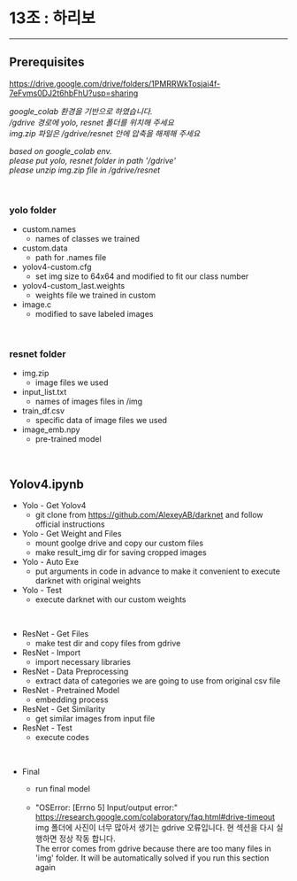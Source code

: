 # 13조 : 하리보

------------------------


## Prerequisites

https://drive.google.com/drive/folders/1PMRRWkTosjai4f-7eFvms0DJ2t6hbFhU?usp=sharing

_google_colab 환경을 기반으로 하였습니다.   
/gdrive 경로에 yolo, resnet 폴더를 위치해 주세요  
img.zip 파일은 /gdrive/resnet 안에 압축을 해제해 주세요_
<br/>

_based on google_colab env.   
please put yolo, resnet folder in path '/gdrive'  
please unzip img.zip file in /gdrive/resnet_

<br/>

### yolo folder

+ custom.names
  + names of classes we trained
+ custom.data
  + path for .names file
+ yolov4-custom.cfg
  + set img size to 64x64 and modified to fit our class number
+ yolov4-custom_last.weights
  + weights file we trained in custom
+ image.c
  + modified to save labeled images
<br/>

### resnet folder

+ img.zip
  + image files we used
+ input_list.txt
  + names of images files in /img
+ train_df.csv
  + specific data of image files we used
+ image_emb.npy
  + pre-trained model



<br/>

## Yolov4.ipynb

  + Yolo - Get Yolov4
    + git clone from https://github.com/AlexeyAB/darknet and follow official instructions
  + Yolo - Get Weight and Files
    + mount goolge drive and copy our custom files
    + make result_img dir for saving cropped images
  + Yolo - Auto Exe
    + put arguments in code in advance to make it convenient to execute darknet with original weights
  + Yolo - Test
    + execute darknet with our custom weights 
  <br/>

  + ResNet - Get Files
    + make test dir and copy files from gdrive
  + ResNet - Import
    + import necessary libraries
  + ResNet - Data Preprocessing
    + extract data of categories we are going to use from original csv file
  + ResNet - Pretrained Model
    + embedding process
  + ResNet - Get Similarity
    + get similar images from input file
  + ResNet - Test
    + execute codes 
  <br/>

  + Final
    + run final model
    <br/>
    
    + "OSError: [Errno 5] Input/output error:"  
    https://research.google.com/colaboratory/faq.html#drive-timeout  
    img 폴더에 사진이 너무 많아서 생기는 gdrive 오류입니다. 현 섹션을 다시 실행하면 정상 작동 합니다.  
    The error comes from gdrive because there are too many files in 'img' folder. It will be automatically solved if you run this section again
